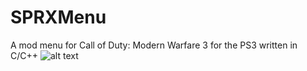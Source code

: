 # SPRXMenu
A mod menu for Call of Duty: Modern Warfare 3 for the PS3 written in C/C++
![alt text](https://i.imgur.com/tRpOQlR.jpg)
